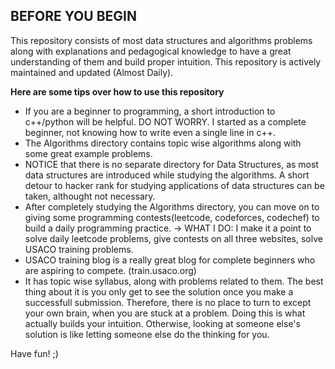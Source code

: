 ## BEFORE YOU BEGIN

This repository consists of most data structures and algorithms problems along with explanations and pedagogical knowledge to have a great understanding of them and build proper intuition. This repository is actively maintained and updated (Almost Daily).

**Here are some tips over how to use this repository**

* If you are a beginner to programming, a short introduction to c++/python will be helpful. DO NOT WORRY. I started as a complete beginner, not knowing how to write even a single line in c++.
* The Algorithms directory contains topic wise algorithms along with some great example problems.
* NOTICE that there is no separate directory for Data Structures, as most data structures are introduced while studying the algorithms. A short detour to hacker rank for studying applications of data structures can be taken, althought not necessary.
* After completely studying the Algorithms directory, you can move on to giving some programming contests(leetcode, codeforces, codechef) to build a daily programming practice.
    -> WHAT I DO: I make it a point to solve daily leetcode problems, give contests on all three websites, solve USACO training problems.
* USACO training blog is a really great blog for complete beginners who are aspiring to compete. (train.usaco.org)
* It has topic wise syllabus, along with problems related to them. The best thing about it is you only get to see the solution once you make a successfull submission. Therefore, there is no place to turn to except your own brain, when you are stuck at a problem. Doing this is what actually builds your intuition. Otherwise, looking at someone else's solution is like letting someone else do the thinking for you.

Have fun! ;)